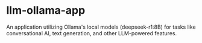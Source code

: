 # llm-ollama-app
An application utilizing Ollama's local models (deepseek-r1:8B) for tasks like conversational AI, text generation, and other LLM-powered features.
